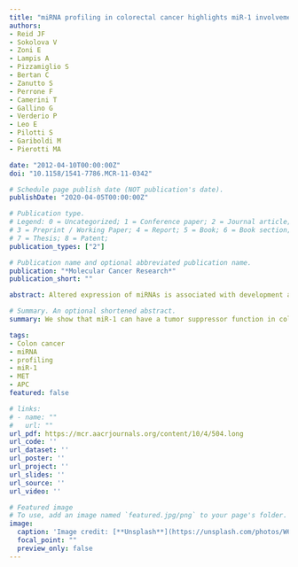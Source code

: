 ```yaml
---
title: "miRNA profiling in colorectal cancer highlights miR-1 involvement in MET-dependent proliferation"
authors:
- Reid JF
- Sokolova V
- Zoni E
- Lampis A
- Pizzamiglio S
- Bertan C
- Zanutto S
- Perrone F
- Camerini T
- Gallino G
- Verderio P
- Leo E
- Pilotti S
- Gariboldi M
- Pierotti MA

date: "2012-04-10T00:00:00Z"
doi: "10.1158/1541-7786.MCR-11-0342"

# Schedule page publish date (NOT publication's date).
publishDate: "2020-04-05T00:00:00Z"

# Publication type.
# Legend: 0 = Uncategorized; 1 = Conference paper; 2 = Journal article;
# 3 = Preprint / Working Paper; 4 = Report; 5 = Book; 6 = Book section;
# 7 = Thesis; 8 = Patent;
publication_types: ["2"]

# Publication name and optional abbreviated publication name.
publication: "*Molecular Cancer Research*"
publication_short: ""

abstract: Altered expression of miRNAs is associated with development and progression of various human cancers by regulating the translation of oncogenes and tumor suppressor genes. In colorectal cancer, these regulators complement the Vogelstein multistep model of pathogenesis and have the potential of becoming a novel class of tumor biomarkers and therapeutic targets. Using quantitative real-time PCR, we measured the expression of 621 mature miRNAs in 40 colorectal cancers and their paired normal tissues and identified 23 significantly deregulated miRNAs. We subsequently evaluated their association with clinical characteristics of the samples and presence of alterations in the molecular markers of colorectal cancer progression. Expression levels of miR-31 were correlated with CA19-9 and miR-18a, miR-21, and miR-31 were associated with mutations in APC gene. To investigate the downstream regulation of the differentially expressed miRNAs identified, we integrated putative mRNA target predictions with the results of a meta-analysis of seven public gene expression datasets of normal and tumor samples of colorectal cancer patients. Many of the colorectal cancer deregulated miRNAs computationally mapped to targets involved in pathways related to progression. Here one promising candidate pair (miR-1 and MET) was studied and functionally validated. We show that miR-1 can have a tumor suppressor function in colorectal cancer by directly downregulating MET oncogene both at RNA and protein level and that reexpression of miR-1 leads to MET-driven reduction of cell proliferation and motility, identifying the miR-1 downmodulation as one of the events that could enhance colorectal cancer progression.

# Summary. An optional shortened abstract.
summary: We show that miR-1 can have a tumor suppressor function in colorectal cancer by directly downregulating MET oncogene both at RNA and protein level and that reexpression of miR-1 leads to MET-driven reduction of cell proliferation and motility, identifying the miR-1 downmodulation as one of the events that could enhance colorectal cancer progression.

tags:
- Colon cancer
- miRNA
- profiling
- miR-1
- MET
- APC
featured: false

# links:
# - name: ""
#   url: ""
url_pdf: https://mcr.aacrjournals.org/content/10/4/504.long
url_code: ''
url_dataset: ''
url_poster: ''
url_project: ''
url_slides: ''
url_source: ''
url_video: ''

# Featured image
# To use, add an image named `featured.jpg/png` to your page's folder. 
image:
  caption: 'Image credit: [**Unsplash**](https://unsplash.com/photos/W6yy0wYV-hk)'
  focal_point: ""
  preview_only: false
---
```



